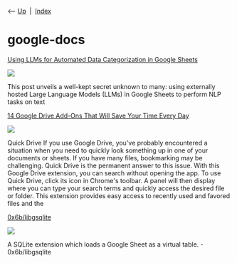 <div class="nav">

⟵ [Up](index.html)  \|  [Index](index.html)

</div>

# google-docs

<div class="cards">

<div class="card">

<div class="card-title">

[Using LLMs for Automated Data Categorization in Google
Sheets](https://www.statology.org/using-llms-for-automated-data-categorization-in-google-sheets)

</div>

<div class="card-image">

[![](https://www.statology.org/wp-content/uploads/2024/09/sta-hf-google-sheets-llm-1.png)](https://www.statology.org/using-llms-for-automated-data-categorization-in-google-sheets)

</div>

This post unveils a well-kept secret unknown to many: using externally
hosted Large Language Models (LLMs) in Google Sheets to perform NLP
tasks on text

</div>

<div class="card">

<div class="card-title">

[14 Google Drive Add-Ons That Will Save Your Time Every
Day](https://www.marktechpost.com/2023/08/23/14-google-drive-add-ons-that-will-save-your-time-every-day)

</div>

<div class="card-image">

[![](https://www.marktechpost.com/wp-content/uploads/2023/08/cloud-computing-network-connection-perforated-paper-scaled.jpg)](https://www.marktechpost.com/2023/08/23/14-google-drive-add-ons-that-will-save-your-time-every-day)

</div>

Quick Drive If you use Google Drive, you've probably encountered a
situation when you need to quickly look something up in one of your
documents or sheets. If you have many files, bookmarking may be
challenging. Quick Drive is the permanent answer to this issue. With
this Google Drive extension, you can search without opening the app. To
use Quick Drive, click its icon in Chrome's toolbar. A panel will then
display where you can type your search terms and quickly access the
desired file or folder. This extension provides easy access to recently
used and favored files and the

</div>

<div class="card">

<div class="card-title">

[0x6b/libgsqlite](https://github.com/0x6b/libgsqlite)

</div>

<div class="card-image">

[![](https://opengraph.githubassets.com/4b9fd4c0ccf9a8dab75d99f73356fe54c8c043c5889a3c731c713e2db0dc1653/0x6b/libgsqlite)](https://github.com/0x6b/libgsqlite)

</div>

A SQLite extension which loads a Google Sheet as a virtual table. -
0x6b/libgsqlite

</div>

</div>
